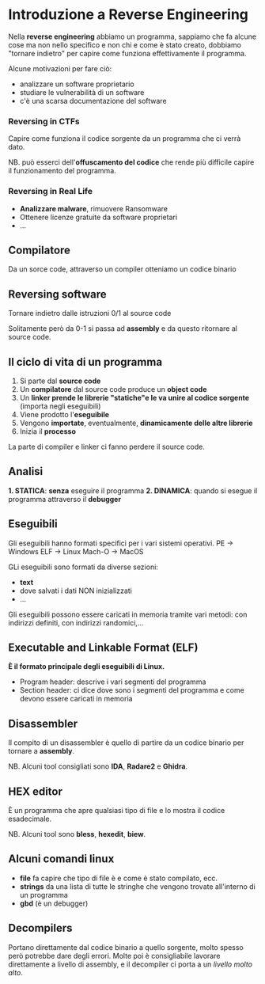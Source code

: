 # Introduzione a Reverse Engineering
Nella **reverse engineering** abbiamo un programma, sappiamo che fa alcune cose ma non nello specifico e non chi e come è stato creato, dobbiamo "tornare indietro" per capire come funziona effettivamente il programma.

Alcune motivazioni per fare ciò:
- analizzare un software proprietario
- studiare le vulnerabilità di un software
- c'è una scarsa documentazione del software

### Reversing in CTFs
Capire come funziona il codice sorgente da un programma che ci verrà dato.

NB. può esserci dell'**offuscamento del codice** che rende più difficile capire il funzionamento del programma.

### Reversing in Real Life
- **Analizzare malware**, rimuovere Ransomware
- Ottenere licenze gratuite da software proprietari
- ...

## Compilatore
Da un sorce code, attraverso un compiler otteniamo un codice binario

## Reversing software
Tornare indietro dalle istruzioni 0/1 al source code

Solitamente però da 0-1 si passa ad **assembly** e da questo ritornare al source code.

## Il ciclo di vita di un programma
1. Si parte dal **source code**
2. Un **compilatore** dal source code produce un **object code**
3. Un **linker prende le librerie "statiche"e le va unire al codice sorgente** (importa negli eseguibili)
4. Viene prodotto l'**eseguibile**
5. Vengono **importate**, eventualmente, **dinamicamente delle altre librerie**
6. Inizia il **processo**

La parte di compiler e linker ci fanno perdere il source code.

## Analisi
**1. STATICA**: **senza** eseguire il programma
**2. DINAMICA**: quando si esegue il programma attraverso il **debugger**

## Eseguibili
Gli eseguibili hanno formati specifici per i vari sistemi operativi.
PE -> Windows
ELF -> Linux
Mach-O -> MacOS

GLi eseguibili sono formati da diverse sezioni:
- **text**
- dove salvati i dati NON inizializzati
- ...

Gli eseguibili possono essere caricati in memoria tramite vari metodi: con indirizzi definiti, con indirizzi randomici,...

## Executable and Linkable Format (ELF)
**È il formato principale degli eseguibili di Linux.**

- Program header: descrive i vari segmenti del programma
- Section header: ci dice dove sono i segmenti del programma e come devono essere caricati in memoria

## Disassembler
Il compito di un disassembler è quello di partire da un codice binario per tornare a **assembly**.

NB. Alcuni tool consigliati sono **IDA**, **Radare2** e **Ghidra**.

## HEX editor
È un programma che apre qualsiasi tipo di file e lo mostra il codice esadecimale.

NB. Alcuni tool sono **bless**, **hexedit**, **biew**.

## Alcuni comandi linux
- **file** fa capire che tipo di file è e come è stato compilato, ecc.
- **strings** da una lista di tutte le stringhe che vengono trovate all'interno di un programma
- **gbd** (è un debugger)

## Decompilers
Portano direttamente dal codice binario a quello sorgente, molto spesso però potrebbe dare degli errori. Molte poi è consigliabile lavorare direttamente a livello di assembly, e il decompiler ci porta a un *livello molto alto*.